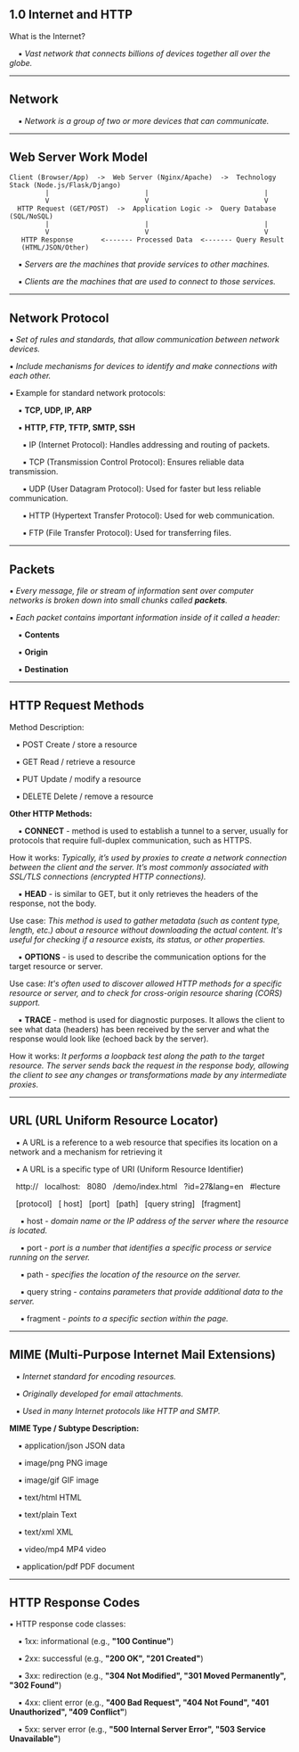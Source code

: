 1.0 Internet and HTTP
---------------------------------------------------------
What is the Internet?

&nbsp;&nbsp;&nbsp;&nbsp;▪ *Vast network that connects billions of devices together all over the globe.*

---------------------------------------------------------
Network
---------------------------------------------------------
&nbsp;&nbsp;&nbsp;&nbsp;▪ *Network is a group of two or more devices that
can communicate.*

---------------------------------------------------------
Web Server Work Model
---------------------------------------------------------

	Client (Browser/App)  ->  Web Server (Nginx/Apache)  ->  Technology Stack (Node.js/Flask/Django)
	         |                        |                             |
	         V                        V                             V
	  HTTP Request (GET/POST)  ->  Application Logic ->  Query Database (SQL/NoSQL)
	         |                        |                             |
	         V                        V                             V
	   HTTP Response       <------- Processed Data  <------- Query Result
	   (HTML/JSON/Other)

&nbsp;&nbsp;&nbsp;&nbsp;▪ *Servers are the machines that provide services to
other machines.*

&nbsp;&nbsp;&nbsp;&nbsp;▪ *Clients are the machines that are used to connect to
those services.*

---------------------------------------------------------
Network Protocol
---------------------------------------------------------
▪ *Set of rules and standards, that allow communication
between network devices.*

▪ *Include mechanisms for devices to identify and make
connections with each other.*

▪ Example for standard network protocols:
  
&nbsp;&nbsp;&nbsp;&nbsp;▪ <strong>TCP, UDP, IP, ARP</strong>
  
&nbsp;&nbsp;&nbsp;&nbsp;▪ <strong>HTTP, FTP, TFTP, SMTP, SSH</strong>

&nbsp;&nbsp;&nbsp;&nbsp;&nbsp;&nbsp;▪ IP (Internet Protocol): Handles addressing and routing of packets.

&nbsp;&nbsp;&nbsp;&nbsp;&nbsp;&nbsp;▪ TCP (Transmission Control Protocol): Ensures reliable data transmission.

&nbsp;&nbsp;&nbsp;&nbsp;&nbsp;&nbsp;▪ UDP (User Datagram Protocol): Used for faster but less reliable communication.

&nbsp;&nbsp;&nbsp;&nbsp;&nbsp;&nbsp;▪ HTTP (Hypertext Transfer Protocol): Used for web communication.

&nbsp;&nbsp;&nbsp;&nbsp;&nbsp;&nbsp;▪ FTP (File Transfer Protocol): Used for transferring files.

---------------------------------------------------------
Packets
---------------------------------------------------------

▪ *Every message, file or stream of information sent over
computer networks is broken down into small chunks
called <strong>packets</strong>.*

▪ *Each packet contains important information inside of it
called a header:*

&nbsp;&nbsp;&nbsp;&nbsp;▪ <strong>Contents</strong>

&nbsp;&nbsp;&nbsp;&nbsp;▪ <strong>Origin</strong>

&nbsp;&nbsp;&nbsp;&nbsp;▪ <strong>Destination</strong>

---------------------------------------------------------
HTTP Request Methods
---------------------------------------------------------

Method Description:

&nbsp;&nbsp;&nbsp;▪ POST Create / store a resource


&nbsp;&nbsp;&nbsp;▪ GET Read / retrieve a resource


&nbsp;&nbsp;&nbsp;▪ PUT Update / modify a resource


&nbsp;&nbsp;&nbsp;▪ DELETE Delete / remove a resource

<strong>Other HTTP Methods:</strong>

&nbsp;&nbsp;&nbsp;&nbsp;▪ <strong>CONNECT</strong> - method is used to establish a tunnel to a server, usually for protocols that require full-duplex communication, such as HTTPS.

How it works: *Typically, it’s used by proxies to create a network connection between the client and the server. It’s most commonly associated with SSL/TLS connections (encrypted HTTP connections).*


&nbsp;&nbsp;&nbsp;&nbsp;▪ <strong>HEAD</strong> -  is similar to GET, but it only retrieves the headers of the response, not the body.


Use case: *This method is used to gather metadata (such as content type, length, etc.) about a resource without downloading the actual content. It's useful for checking if a resource exists, its status, or other properties.*


&nbsp;&nbsp;&nbsp;&nbsp;▪ <strong>OPTIONS</strong> -  is used to describe the communication options for the target resource or server.

Use case: *It's often used to discover allowed HTTP methods for a specific resource or server, and to check for cross-origin resource sharing (CORS) support.*


&nbsp;&nbsp;&nbsp;&nbsp;▪ <strong>TRACE</strong> - method is used for diagnostic purposes. It allows the client to see what data (headers) has been received by the server and what the response would look like (echoed back by the server).

How it works: *It performs a loopback test along the path to the target resource. The server sends back the request in the response body, allowing the client to see any changes or transformations made by any intermediate proxies.*

---------------------------------------------------------
URL (URL Uniform Resource Locator)
---------------------------------------------------------

&nbsp;&nbsp;&nbsp;▪ A URL is a reference to a web resource that specifies its location
on a network and a mechanism for retrieving it

&nbsp;&nbsp;&nbsp;▪ A URL is a specific type of URI (Uniform Resource Identifier)

&nbsp;&nbsp;&nbsp;http://&nbsp;&nbsp;&nbsp;localhost:&nbsp;&nbsp;&nbsp;8080&nbsp;&nbsp;&nbsp;/demo/index.html&nbsp;&nbsp;&nbsp;?id=27&lang=en&nbsp;&nbsp;&nbsp;#lecture

&nbsp;&nbsp;&nbsp;[protocol]&nbsp;&nbsp;&nbsp;[ host]&nbsp;&nbsp;&nbsp;[port]&nbsp;&nbsp;&nbsp;[path]&nbsp;&nbsp;&nbsp;[query string]&nbsp;&nbsp;&nbsp;[fragment]

&nbsp;&nbsp;&nbsp;&nbsp; ▪ host - *domain name or the IP address of the server where the resource is located.*

&nbsp;&nbsp;&nbsp;&nbsp;  ▪ port - *port is a number that identifies a specific process or service running on the
server.*

&nbsp;&nbsp;&nbsp;&nbsp; ▪ path - *specifies the location of the resource on the server.*

&nbsp;&nbsp;&nbsp;&nbsp; ▪ query string - *contains parameters that provide additional data to the server.*

&nbsp;&nbsp;&nbsp;&nbsp; ▪ fragment - *points to a specific section within the page.*

---------------------------------------------------------
MIME (Multi-Purpose Internet Mail Extensions)
---------------------------------------------------------

&nbsp;&nbsp;&nbsp;▪ *Internet standard for encoding resources.*

&nbsp;&nbsp;&nbsp;▪ *Originally developed for email attachments.*

&nbsp;&nbsp;&nbsp;▪ *Used in many Internet protocols like HTTP and SMTP.*

<strong>MIME Type / Subtype Description:</strong>

&nbsp;&nbsp;&nbsp;&nbsp;▪ application/json JSON data

&nbsp;&nbsp;&nbsp;&nbsp;▪ image/png PNG image

&nbsp;&nbsp;&nbsp;&nbsp;▪ image/gif GIF image

&nbsp;&nbsp;&nbsp;&nbsp;▪ text/html HTML

&nbsp;&nbsp;&nbsp;&nbsp;▪ text/plain Text

&nbsp;&nbsp;&nbsp;&nbsp;▪ text/xml XML

&nbsp;&nbsp;&nbsp;&nbsp;▪ video/mp4 MP4 video

&nbsp;&nbsp;&nbsp;▪ application/pdf PDF document

---------------------------------------------------------
HTTP Response Codes
---------------------------------------------------------

▪ HTTP response code classes:

&nbsp;&nbsp;&nbsp;&nbsp;▪ 1xx: informational (e.g., <strong>"100 Continue"</strong>)

&nbsp;&nbsp;&nbsp;&nbsp;▪ 2xx: successful (e.g., <strong>"200 OK", "201 Created"</strong>)

&nbsp;&nbsp;&nbsp;&nbsp;▪ 3xx: redirection (e.g., <strong>"304 Not Modified", "301 Moved
Permanently", "302 Found"</strong>)

&nbsp;&nbsp;&nbsp;&nbsp;▪ 4xx: client error (e.g., <strong>"400 Bad Request", "404 Not
Found", "401 Unauthorized", "409 Conflict"</strong>)

&nbsp;&nbsp;&nbsp;&nbsp;▪ 5xx: server error (e.g., <strong>"500 Internal Server Error",
"503 Service Unavailable"</strong>)





